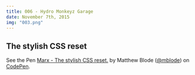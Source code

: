 ```yaml
---
title: 006 - Hydro Monkeyz Garage
date: November 7th, 2015
img: "003.png"
---
```


## The stylish CSS reset

<p data-height="268" data-theme-id="0" data-slug-hash="JdYbJj" data-default-tab="result" data-user="mblode" class='codepen'>See the Pen <a href='http://codepen.io/mblode/pen/JdYbJj/'>Marx - The stylish CSS reset.</a> by Matthew Blode (<a href='http://codepen.io/mblode'>@mblode</a>) on <a href='http://codepen.io'>CodePen</a>.</p>
<script async src="//assets.codepen.io/assets/embed/ei.js"></script>
